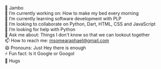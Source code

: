 👋 Jambo <br/>
🔭 I’m currently working on: How to make my bed every morning <br/>
🌱 I’m currently learning software development with PLP<br/>
👯 I’m looking to collaborate on Python, Dart, HTML, CSS and JavaScript <br/> 
🤔 I’m looking for help with Python<br/>
💬 Ask me about: Things I don't know so that we can lookout together <br/>
📫 How to reach me: msomearaphael@gmail.com<br/>
😄 Pronouns: Just Hey there is enough <br/>
⚡ Fun fact: Is it Google or Googol<br/>
🤗 Hugs <br/>

